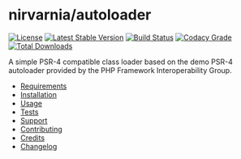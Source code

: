 
# nirvarnia/autoloader

[![License](https://img.shields.io/github/license/nirvarnia/autoloader.svg?style=flat-square)](LICENSE.md)
[![Latest Stable Version](https://poser.pugx.org/nirvarnia/autoloader/version?format=flat-square)](https://packagist.org/packages/nirvarnia/autoloader)
[![Build Status](https://img.shields.io/travis/nirvarnia/autoloader/master.svg?style=flat-square)](https://travis-ci.org/nirvarnia/autoloader)
[![Codacy Grade](https://img.shields.io/codacy/grade/ebbdb88437294774a874e0bb4cad9e30.svg?style=flat-square)](https://www.codacy.com/app/kieranpotts/autoloader)
[![Total Downloads](https://poser.pugx.org/nirvarnia/autoloader/downloads?format=flat-square)](https://packagist.org/packages/nirvarnia/autoloader)

A simple PSR-4 compatible class loader based on the demo PSR-4 autoloader provided by the PHP Framework Interoperability Group.

* [Requirements](https://github.com/nirvarnia/docs/blob/master/src/v1/requirements.md)
* [Installation](https://github.com/nirvarnia/docs/blob/master/src/v1/installation.md)
* [Usage](https://github.com/nirvarnia/docs/blob/master/src/v1/api/autoloader.md)
* [Tests](https://github.com/nirvarnia/docs/blob/master/src/v1/tests.md)
* [Support](https://github.com/nirvarnia/docs/blob/master/src/support.md)
* [Contributing](https://github.com/nirvarnia/docs/blob/master/src/contributing.md)
* [Credits](https://github.com/nirvarnia/docs/blob/master/src/credits.md)
* [Changelog](https://github.com/nirvarnia/docs/blob/master/src/changelog.md)
